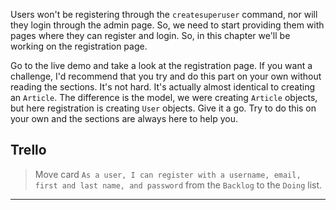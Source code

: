 Users won't be registering through the `createsuperuser` command, nor will they login through the admin page. So, we need to start providing them with pages where they can register and login. So, in this chapter we'll be working on the registration page. 


Go to the live demo and take a look at the registration page. If you want a challenge, I'd recommend that you try and do this part on your own without reading the sections. It's not hard. It's actually almost identical to creating an `Article`. The difference is the model, we were creating `Article` objects, but here registration is creating `User` objects. Give it a go. Try to do this on your own and the sections are always here to help you.


## Trello
> Move card `As a user, I can register with a username, email, first and last name, and password` from the `Backlog` to the `Doing` list.
___
